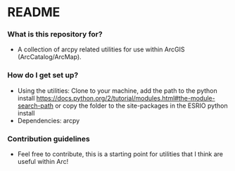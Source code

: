 # README #


### What is this repository for? ###
* A collection of arcpy related utilities for use within ArcGIS (ArcCatalog/ArcMap).

### How do I get set up? ###

* Using the utilities: Clone to your machine, add the path to the python install https://docs.python.org/2/tutorial/modules.html#the-module-search-path or copy the folder to the site-packages in the ESRIO python install
* Dependencies: arcpy

### Contribution guidelines ###

* Feel free to contribute, this is a starting point for utilities that I think are useful within Arc!